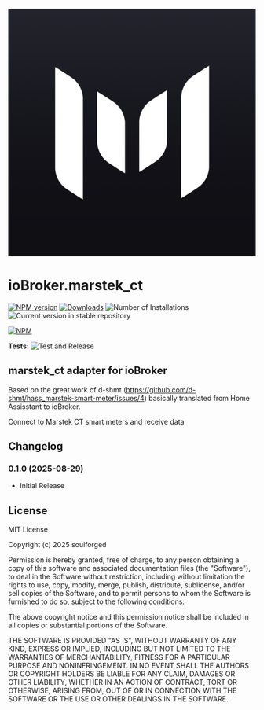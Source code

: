 ![Logo](admin/marstek_ct.png)
# ioBroker.marstek_ct

[![NPM version](https://img.shields.io/npm/v/iobroker.marstek_ct.svg)](https://www.npmjs.com/package/iobroker.marstek_ct)
[![Downloads](https://img.shields.io/npm/dm/iobroker.marstek_ct.svg)](https://www.npmjs.com/package/iobroker.marstek_ct)
![Number of Installations](https://iobroker.live/badges/marstek_ct-installed.svg)
![Current version in stable repository](https://iobroker.live/badges/marstek_ct-stable.svg)

[![NPM](https://nodei.co/npm/iobroker.marstek_ct.png?downloads=true)](https://nodei.co/npm/iobroker.marstek_ct/)

**Tests:** ![Test and Release](https://github.com/Haileid/ioBroker.marstek_ct/workflows/Test%20and%20Release/badge.svg)

## marstek_ct adapter for ioBroker

Based on the great work of d-shmt (https://github.com/d-shmt/hass_marstek-smart-meter/issues/4) basically translated from Home Assisstant to ioBroker.

Connect to Marstek CT smart meters and receive data

## Changelog
<!--
	Placeholder for the next version (at the beginning of the line):
	### **WORK IN PROGRESS**
-->
### 0.1.0 (2025-08-29)

- Initial Release

## License
MIT License

Copyright (c) 2025 soulforged 

Permission is hereby granted, free of charge, to any person obtaining a copy
of this software and associated documentation files (the "Software"), to deal
in the Software without restriction, including without limitation the rights
to use, copy, modify, merge, publish, distribute, sublicense, and/or sell
copies of the Software, and to permit persons to whom the Software is
furnished to do so, subject to the following conditions:

The above copyright notice and this permission notice shall be included in all
copies or substantial portions of the Software.

THE SOFTWARE IS PROVIDED "AS IS", WITHOUT WARRANTY OF ANY KIND, EXPRESS OR
IMPLIED, INCLUDING BUT NOT LIMITED TO THE WARRANTIES OF MERCHANTABILITY,
FITNESS FOR A PARTICULAR PURPOSE AND NONINFRINGEMENT. IN NO EVENT SHALL THE
AUTHORS OR COPYRIGHT HOLDERS BE LIABLE FOR ANY CLAIM, DAMAGES OR OTHER
LIABILITY, WHETHER IN AN ACTION OF CONTRACT, TORT OR OTHERWISE, ARISING FROM,
OUT OF OR IN CONNECTION WITH THE SOFTWARE OR THE USE OR OTHER DEALINGS IN THE
SOFTWARE.
